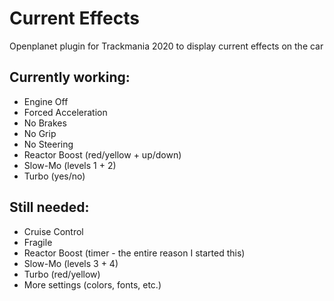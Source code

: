 # Current Effects
Openplanet plugin for Trackmania 2020 to display current effects on the car

## Currently working:
- Engine Off
- Forced Acceleration
- No Brakes
- No Grip
- No Steering
- Reactor Boost (red/yellow + up/down)
- Slow-Mo (levels 1 + 2)
- Turbo (yes/no)

## Still needed:
- Cruise Control
- Fragile
- Reactor Boost (timer - the entire reason I started this)
- Slow-Mo (levels 3 + 4)
- Turbo (red/yellow)
- More settings (colors, fonts, etc.)